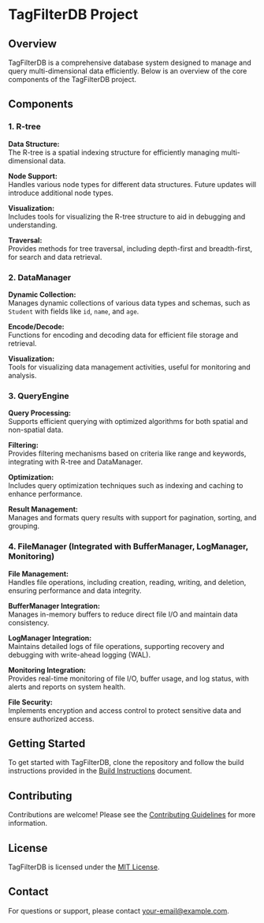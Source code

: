 # TagFilterDB Project

## Overview

TagFilterDB is a comprehensive database system designed to manage and query multi-dimensional data efficiently. Below is an overview of the core components of the TagFilterDB project.

## Components

### 1. R-tree

**Data Structure:**  
The R-tree is a spatial indexing structure for efficiently managing multi-dimensional data.

**Node Support:**  
Handles various node types for different data structures. Future updates will introduce additional node types.

**Visualization:**  
Includes tools for visualizing the R-tree structure to aid in debugging and understanding.

**Traversal:**  
Provides methods for tree traversal, including depth-first and breadth-first, for search and data retrieval.

### 2. DataManager

**Dynamic Collection:**  
Manages dynamic collections of various data types and schemas, such as `Student` with fields like `id`, `name`, and `age`.

**Encode/Decode:**  
Functions for encoding and decoding data for efficient file storage and retrieval.

**Visualization:**  
Tools for visualizing data management activities, useful for monitoring and analysis.

### 3. QueryEngine

**Query Processing:**  
Supports efficient querying with optimized algorithms for both spatial and non-spatial data.

**Filtering:**  
Provides filtering mechanisms based on criteria like range and keywords, integrating with R-tree and DataManager.

**Optimization:**  
Includes query optimization techniques such as indexing and caching to enhance performance.

**Result Management:**  
Manages and formats query results with support for pagination, sorting, and grouping.

### 4. FileManager (Integrated with BufferManager, LogManager, Monitoring)

**File Management:**  
Handles file operations, including creation, reading, writing, and deletion, ensuring performance and data integrity.

**BufferManager Integration:**  
Manages in-memory buffers to reduce direct file I/O and maintain data consistency.

**LogManager Integration:**  
Maintains detailed logs of file operations, supporting recovery and debugging with write-ahead logging (WAL).

**Monitoring Integration:**  
Provides real-time monitoring of file I/O, buffer usage, and log status, with alerts and reports on system health.

**File Security:**  
Implements encryption and access control to protect sensitive data and ensure authorized access.

## Getting Started

To get started with TagFilterDB, clone the repository and follow the build instructions provided in the [Build Instructions](BUILD.md) document.

## Contributing

Contributions are welcome! Please see the [Contributing Guidelines](CONTRIBUTING.md) for more information.

## License

TagFilterDB is licensed under the [MIT License](LICENSE).

## Contact

For questions or support, please contact [your-email@example.com](mailto:your-email@example.com).
